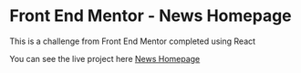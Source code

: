 # Front End Mentor - News Homepage
This is a challenge from Front End Mentor completed using React

You can see the live project here [News Homepage](https://news-homepage-bice.vercel.app/)